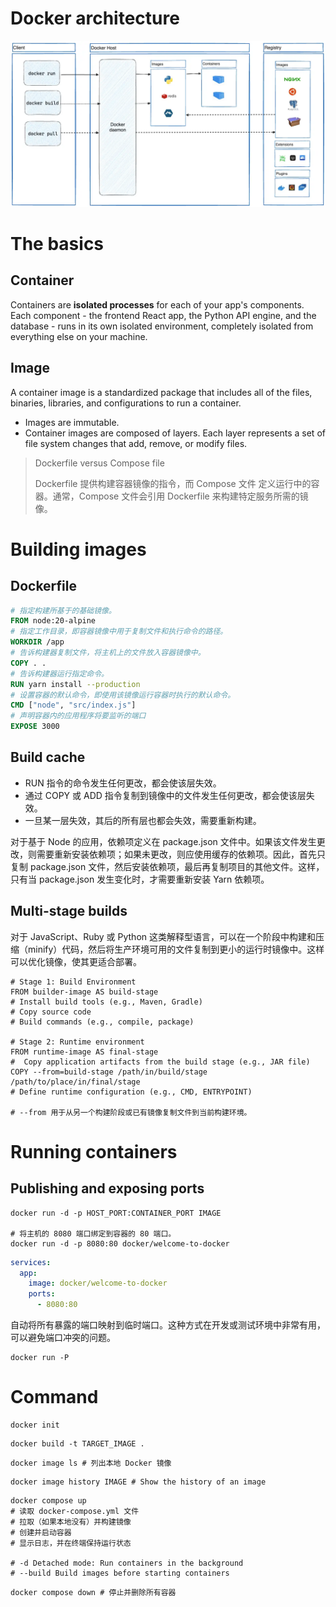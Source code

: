 # Docker architecture
![Docker architecture](images/docker-architecture.png)

# The basics

## Container
Containers are **isolated processes** for each of your app's components. Each component - the frontend React app, the Python API engine, and the database - runs in its own isolated environment, completely isolated from everything else on your machine.

## Image
A container image is a standardized package that includes all of the files, binaries, libraries, and configurations to run a container.

- Images are immutable.
- Container images are composed of layers. Each layer represents a set of file system changes that add, remove, or modify files.

> Dockerfile versus Compose file
>
> Dockerfile 提供构建容器镜像的指令，而 Compose 文件 定义运行中的容器。通常，Compose 文件会引用 Dockerfile 来构建特定服务所需的镜像。

# Building images

## Dockerfile
```dockerfile
# 指定构建所基于的基础镜像。
FROM node:20-alpine
# 指定工作目录，即容器镜像中用于复制文件和执行命令的路径。
WORKDIR /app
# 告诉构建器复制文件，将主机上的文件放入容器镜像中。
COPY . .
# 告诉构建器运行指定命令。
RUN yarn install --production
# 设置容器的默认命令，即使用该镜像运行容器时执行的默认命令。
CMD ["node", "src/index.js"]
# 声明容器内的应用程序将要监听的端口
EXPOSE 3000
```

## Build cache
- RUN 指令的命令发生任何更改，都会使该层失效。
- 通过 COPY 或 ADD 指令复制到镜像中的文件发生任何更改，都会使该层失效。
- 一旦某一层失效，其后的所有层也都会失效，需要重新构建。

对于基于 Node 的应用，依赖项定义在 package.json 文件中。如果该文件发生更改，则需要重新安装依赖项；如果未更改，则应使用缓存的依赖项。因此，首先只复制 package.json 文件，然后安装依赖项，最后再复制项目的其他文件。这样，只有当 package.json 发生变化时，才需要重新安装 Yarn 依赖项。

## Multi-stage builds
对于 JavaScript、Ruby 或 Python 这类解释型语言，可以在一个阶段中构建和压缩（minify）代码，然后将生产环境可用的文件复制到更小的运行时镜像中。这样可以优化镜像，使其更适合部署。
```shell
# Stage 1: Build Environment
FROM builder-image AS build-stage
# Install build tools (e.g., Maven, Gradle)
# Copy source code
# Build commands (e.g., compile, package)

# Stage 2: Runtime environment
FROM runtime-image AS final-stage
#  Copy application artifacts from the build stage (e.g., JAR file)
COPY --from=build-stage /path/in/build/stage /path/to/place/in/final/stage
# Define runtime configuration (e.g., CMD, ENTRYPOINT)

# --from 用于从另一个构建阶段或已有镜像复制文件到当前构建环境。
```

# Running containers
## Publishing and exposing ports
```shell
docker run -d -p HOST_PORT:CONTAINER_PORT IMAGE

# 将主机的 8080 端口绑定到容器的 80 端口。
docker run -d -p 8080:80 docker/welcome-to-docker
```

```yaml
services:
  app:
    image: docker/welcome-to-docker
    ports:
      - 8080:80
```

自动将所有暴露的端口映射到临时端口。这种方式在开发或测试环境中非常有用，可以避免端口冲突的问题。
```shell
docker run -P
```

# Command
```shell
docker init
```

```shell
docker build -t TARGET_IMAGE .
```

```shell
docker image ls # 列出本地 Docker 镜像
```

```shell
docker image history IMAGE # Show the history of an image
```

```shell
docker compose up
# 读取 docker-compose.yml 文件
# 拉取（如果本地没有）并构建镜像
# 创建并启动容器
# 显示日志，并在终端保持运行状态

# -d Detached mode: Run containers in the background
# --build Build images before starting containers
```

```shell
docker compose down # 停止并删除所有容器
```
